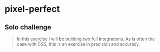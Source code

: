 # pixel-perfect

## Solo challenge

>  In this exercise I will be building two full integrations.
As is often the case with CSS, this is an exercise in precision and accuracy.

